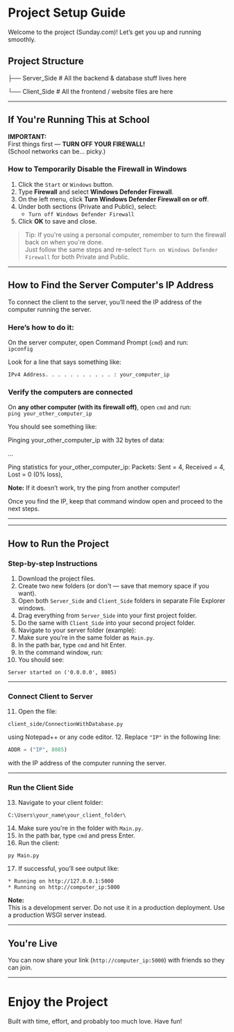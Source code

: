 # Project Setup Guide  
Welcome to the project (Sunday.com)! Let’s get you up and running smoothly.

## Project Structure
├── Server_Side # All the backend & database stuff lives here

└── Client_Side # All the frontend / website files are here

---

## If You're Running This at School

**IMPORTANT:**  
First things first — **TURN OFF YOUR FIREWALL!**  
(School networks can be... picky.)

### How to Temporarily Disable the Firewall in Windows

1. Click the `Start` or `Windows` button.  
2. Type **Firewall** and select **Windows Defender Firewall**.  
3. On the left menu, click **Turn Windows Defender Firewall on or off**.  
4. Under both sections (Private and Public), select:  
   - `Turn off Windows Defender Firewall`  
5. Click **OK** to save and close.

> Tip: If you're using a personal computer, remember to turn the firewall back on when you're done.  
> Just follow the same steps and re-select `Turn on Windows Defender Firewall` for both Private and Public.

---

## How to Find the Server Computer's IP Address

To connect the client to the server, you’ll need the IP address of the computer running the server.

### Here’s how to do it:

On the server computer, open Command Prompt (`cmd`) and run:  
```ipconfig```

Look for a line that says something like:  

```IPv4 Address. . . . . . . . . . . : your_computer_ip```

### Verify the computers are connected

On **any other computer (with its firewall off)**, open `cmd` and run:  
```ping your_other_computer_ip```

You should see something like:

Pinging your_other_computer_ip with 32 bytes of data:

...

Ping statistics for your_other_computer_ip:
Packets: Sent = 4, Received = 4, Lost = 0 (0% loss),


**Note:** If it doesn’t work, try the ping from another computer!

Once you find the IP, keep that command window open and proceed to the next steps.

---

---

## How to Run the Project

### Step-by-step Instructions
  1. Download the project files.
  2. Create two new folders (or don't — save that memory space if you want).
  3. Open both `Server_Side` and `Client_Side` folders in separate File Explorer windows.
  4. Drag everything from `Server_Side` into your first project folder.
  5. Do the same with `Client_Side` into your second project folder.
  6. Navigate to your server folder (example):
  7. Make sure you’re in the same folder as `Main.py`.
  8. In the path bar, type `cmd` and hit Enter.
  9. In the command window, run:
  10. You should see:
 ```
 Server started on ('0.0.0.0', 8085)
 ```

---

### Connect Client to Server

11. Open the file:
 ```
 client_side/ConnectionWithDatabase.py
 ```
 using Notepad++ or any code editor.
12. Replace `"IP"` in the following line:
 ```python
 ADDR = ("IP", 8085)
 ```
 with the IP address of the computer running the server.

---

### Run the Client Side

13. Navigate to your client folder:
 ```
 C:\Users\your_name\your_client_folder\
 ```
14. Make sure you're in the folder with `Main.py`.
15. In the path bar, type `cmd` and press Enter.
16. Run the client:
 ```
 py Main.py
 ```
17. If successful, you’ll see output like:
 ```
 * Running on http://127.0.0.1:5000
 * Running on http://computer_ip:5000
 ```

**Note:**  
This is a development server. Do not use it in a production deployment. Use a production WSGI server instead.

---

## You're Live

You can now share your link (`http://computer_ip:5000`) with friends so they can join.

---

# Enjoy the Project  
Built with time, effort, and probably too much love. Have fun!

